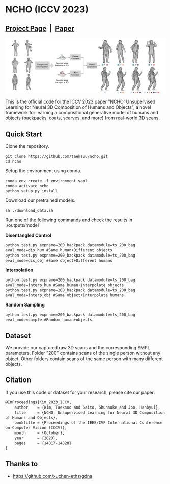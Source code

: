 # NCHO (ICCV 2023)

## [Project Page](https://taeksuu.github.io/ncho/) &nbsp;|&nbsp; [Paper](https://arxiv.org/pdf/2305.14345.pdf) 

![teaser.png](./assets/teaser1.png)

This is the official code for the ICCV 2023 paper "NCHO: Unsupervised Learning for Neural 3D Composition of Humans and Objects", a novel framework for learning a compositional generative model of humans and objects (backpacks, coats, scarves, and more) from real-world 3D scans.

## Quick Start

Clone the repository.
```
git clone https://github.com/taeksuu/ncho.git
cd ncho
```

Setup the environment using conda.
```
conda env create -f environment.yaml
conda activate ncho
python setup.py install
```

Download our pretrained models.
```
sh ./download_data.sh
```

Run one of the following commands and check the results in ./outputs/model

**Disentangled Control**
```
python test.py expname=200_backpack datamodule=ts_200_bag eval_mode=dis_hum #Same human+Different objects
python test.py expname=200_backpack datamodule=ts_200_bag eval_mode=dis_obj #Same object+Different humans
```

**Interpolation**
```
python test.py expname=200_backpack datamodule=ts_200_bag eval_mode=interp_hum #Same human+Interpolate objects
python test.py expname=200_backpack datamodule=ts_200_bag eval_mode=interp_obj #Same object+Interpolate humans
```

**Random Sampling**
```
python test.py expname=200_backpack datamodule=ts_200_bag eval_mode=sample #Random human+objects
```

## Dataset
We provide our captured raw 3D scans and the corresponding SMPL parameters. Folder "200" contains scans of the single person without any object. Other folders contain scans of the same person with many different objects.


## Citation

If you use this code or dataset for your research, please cite our paper:

```
@InProceedings{Kim_2023_ICCV,
    author    = {Kim, Taeksoo and Saito, Shunsuke and Joo, Hanbyul},
    title     = {NCHO: Unsupervised Learning for Neural 3D Composition of Humans and Objects},
    booktitle = {Proceedings of the IEEE/CVF International Conference on Computer Vision (ICCV)},
    month     = {October},
    year      = {2023},
    pages     = {14817-14828}
}
```

## Thanks to
- https://github.com/xuchen-ethz/gdna